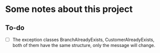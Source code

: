 # Some notes about this project

## To-do

- [ ] The exception classes BranchAlreadyExists, CustomerAlreadyExists, 
both of them have the same structure, only the message will change.


